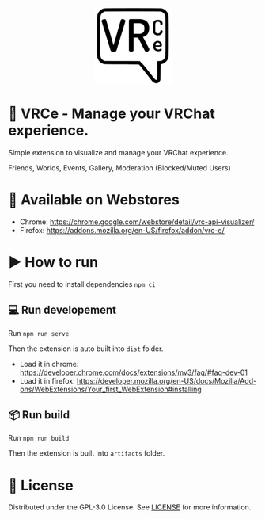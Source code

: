 <p align="center">
    <a href="#">
    	<img src="public/icons/vrce-logo-256_x_256.png" height="156">
    </a>
</p>

# 🤗 VRCe - Manage your VRChat experience.

Simple extension to visualize and manage your VRChat experience.

Friends, Worlds, Events, Gallery, Moderation (Blocked/Muted Users)

# 🔗 Available on Webstores
- Chrome: https://chrome.google.com/webstore/detail/vrc-api-visualizer/
- Firefox: https://addons.mozilla.org/en-US/firefox/addon/vrc-e/

# ▶️ How to run

First you need to install dependencies `npm ci`

## 💻 Run developement

Run `npm run serve`

Then the extension is auto built into `dist` folder.

- Load it in chrome: https://developer.chrome.com/docs/extensions/mv3/faq/#faq-dev-01
- Load it in firefox: https://developer.mozilla.org/en-US/docs/Mozilla/Add-ons/WebExtensions/Your_first_WebExtension#installing

## 📦 Run build

Run `npm run build`

Then the extension is built into `artifacts` folder.

# 🧾 License

Distributed under the GPL-3.0 License. See [LICENSE](LICENSE.md) for more information.
